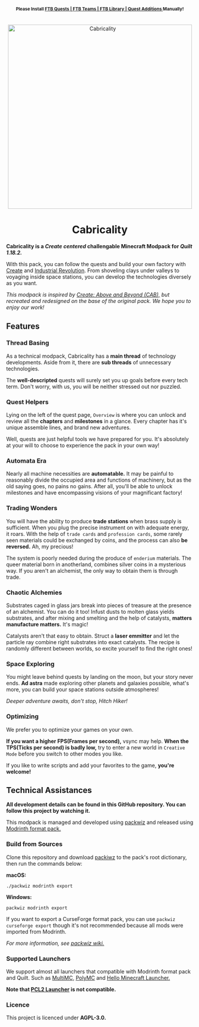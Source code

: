 
<h4 align="center"> <sup> Please Install <a href="https://www.curseforge.com/minecraft/mc-mods/ftb-quests-fabric"> FTB Quests | </a> <a href="https://www.curseforge.com/minecraft/mc-mods/ftb-teams-fabric">  FTB Teams | </a> <a href="https://www.curseforge.com/minecraft/mc-mods/ftb-library-fabric">  FTB Library | </a> <a href="https://www.curseforge.com/minecraft/mc-mods/quests-additions-fabric">  Quest Additions </a>  Manually! </sup> <br> </br> </h4>

<div align="center"> <img src="https://github.com/DM-Earth/Cabricality/blob/packwiz/1.18.2/quilt/dev/assets/cabricality_banner.png?raw=true" width = 495 alt="Cabricality"> </div>
<h1 align="center"> Cabricality </h1>

**Cabricality is a *Create centered* challengable Minecraft Modpack for *Quilt 1.18.2.***

With this pack, you can follow the quests and build your own factory with [Create](https://github.com/Fabricators-of-Create/Create) and [Industrial Revolution](https://github.com/GabrielOlvH/Industrial-Revolution). From shoveling clays under valleys to voyaging inside space stations, you can develop the technologies diversely as you want.

*This modpack is inspired by [Create: Above and Beyond (CAB),](https://github.com/simibubi/Above-and-Beyond) but recreated and redesigned on the base of the original pack. We hope you to enjoy our work!*

## Features

### Thread Basing

As a technical modpack, Cabricality has a **main thread** of technology developments. Aside from it, there are **sub threads** of unnecessary technologies.

The **well-descripted** quests will surely set you up goals before every tech term. Don't worry, with us, you will be neither stressed out nor puzzled.

### Quest Helpers

Lying on the left of the quest page, `Overview` is where you can unlock and review all the **chapters** and **milestones** in a glance. Every chapter has it's unique assemble lines, and brand new adventures.

Well, quests are just helpful tools we have prepared for you. It's absolutely at your will to choose to experience the pack in your own way!

### Automata Era

Nearly all machine necessities are **automatable.** It may be painful to reasonably divide the occupied area and functions of machinery, but as the old saying goes, no pains no gains. After all, you'll be able to unlock milestones and have encompassing visions of your magnificant factory!

### Trading Wonders

You will have the ability to produce **trade stations** when brass supply is sufficient. When you plug the precise instrument on with adequate energy, it roars. With the help of `trade cards` and `profession cards`, some rarely seen materials could be exchanged by coins, and the process can also **be reversed.** Ah, my precious!

The system is poorly needed during the produce of `enderium` materials. The queer material born in anotherland, combines silver coins in a mysterious way. If you aren't an alchemist, the only way to obtain them is through trade.

### Chaotic Alchemies

Substrates caged in glass jars break into pieces of treasure at the presence of an alchemist. You can do it too! Infust dusts to molten glass yields substrates, and after mixing and smelting and the help of catalysts, **matters manufacture matters.** It's magic!

Catalysts aren't that easy to obtain. Struct a **laser emmitter** and let the particle ray combine right substrates into exact catalysts. The recipe is randomly different between worlds, so excite yourself to find the right ones!

### Space Exploring

You might leave behind quests by landing on the moon, but your story never ends. **Ad astra** made exploring other planets and galaxies possible, what's more, you can build your space stations outside atmospheres!

*Deeper adventure awaits, don't stop, Hitch Hiker!*

### Optimizing

We prefer you to optimize your games on your own.

**If you want a higher FPS(Frames per second),** vsync may help. **When the TPS(Ticks per second) is badly low,** try to enter a new world in `Creative Mode` before you switch to other modes you like.

If you like to write scripts and add your favorites to the game, **you're welcome!**

## Technical Assistances

**All development details can be found in this GitHub repository. You can follow this project by watching it.**

This modpack is managed and developed using [packwiz](https://github.com/packwiz/packwiz) and released using [Modrinth format pack.](https://docs.modrinth.com/docs/modpacks/format_definition/)

### Build from Sources

Clone this repository and download [packiwz](https://github.com/packwiz/packwiz) to the pack's root dictionary, then run the commands below:



**macOS:**

```
./packwiz modrinth export
```

**Windows:**

```
packwiz modrinth export
```

If you want to export a CurseForge format pack, you can use `packwiz curseforge export` though it's not recommended because all mods were imported from Modrinth.

*For more information, see [packwiz wiki.](https://packwiz.infra.link/)*

### Supported Launchers

We support almost all launchers that compatible with Modrinth format pack and Quilt. Such as [MultiMC,](https://github.com/MultiMC/Launcher) [PolyMC](https://github.com/PolyMC/PolyMC) and [Hello Minecraft Launcher.](https://github.com/huanghongxun/HMCL)

**Note that [PCL2 Launcher](https://github.com/Hex-Dragon/PCL2) is not compatible.**

### Licence

This project is licenced under **AGPL-3.0.**

